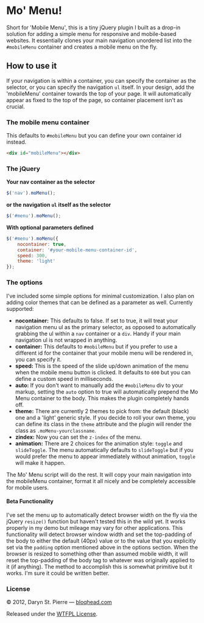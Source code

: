 # Mo' Menu!
Short for 'Mobile Menu', this is a tiny jQuery plugin I built as a drop-in solution for adding a simple menu for responsive and mobile-based websites. It essentially clones your main navigation unordered list into the <code>#mobileMenu</code> container and creates a mobile menu on the fly.

## How to use it
If your navigation is within a container, you can specify the container as the selector, or you can specify the navigation <code>ul</code> itself. In your design, add the 'mobileMenu' container towards the top of your page. It will automatically appear as fixed to the top of the page, so container placement isn't as crucial.

### The mobile menu container
This defaults to <code>#mobileMenu</code> but you can define your own container id instead.

```html
<div id="mobileMenu"></div>
```

### The jQuery
**Your nav container as the selector**

```javascript
$('nav').moMenu();
```

**or the navigation <code>ul</code> itself as the selector**

```javascript
$('#menu').moMenu();
```

**With optional parameters defined**

```javascript
$('#menu').moMenu({
	nocontainer: true,
	container: '#your-mobile-menu-container-id',
	speed: 300,
	theme: 'light'
});
```

### The options
I've included some simple options for minimal customization. I also plan on adding color themes that can be defined as a parameter as well. Currently supported:

* **nocontainer:** This defaults to false. If set to true, it will treat your navigation menu ul as the primary selector, as opposed to automatically grabbing the ul within a <code>nav</code> container or a <code>div</code>. Handy if your main navigation ul is not wrapped in anything.
* **container:** This defaults to <code>#mobileMenu</code> but if you prefer to use a different id for the container that your mobile menu will be rendered in, you can specify it.
* **speed:** This is the speed of the slide up/down animation of the menu when the mobile menu button is clicked. It defaults to <code>600</code> but you can define a custom speed in milliseconds.
* **auto:** If you don't want to manually add the <code>#mobileMenu</code> div to your markup, setting the <code>auto</code> option to true will automatically prepend the Mo Menu container to the body. This makes the plugin completely hands off.
* **theme:** There are currently 2 themes to pick from: the default (black) one and a 'light' generic style. If you decide to roll your own theme, you can define its class in the <code>theme</code> attribute and the plugin will render the class as <code>.moMenu-yourclassname</code>.
* **zindex:** Now you can set the <code>z-index</code> of the menu.
* **animation:** There are 2 choices for the animation style: <code>toggle</code> and <code>slideToggle</code>. The menu automatically defaults to <code>slideToggle</code> but if you would prefer the menu to appear immediately without animation, <code>toggle</code> will make it happen.

The Mo' Menu script will do the rest. It will copy your main navigation into the mobileMenu container, format it all nicely and be completely accessible for mobile users.

#### Beta Functionality
I've set the menu up to automatically detect browser width on the fly via the jQuery <code>resize()</code> function but haven't tested this in the wild yet. It works properly in my demo but mileage may vary for other applications. This functionality will detect browser window width and set the top-padding of the body to either the default (40px) value or to the value that you explicitly set via the <code>padding</code> option mentioned above in the options section. When the browser is resized to something other than assumed mobile width, it will reset the top-padding of the body tag to whatever was originally applied to it (if anything). The method to accomplish this is somewhat primitive but it works. I'm sure it could be written better.

### License
&copy; 2012, Daryn St. Pierre &mdash; [bloqhead.com](http://bloqhead.com/)

Released under the [WTFPL License](http://sam.zoy.org/wtfpl/).